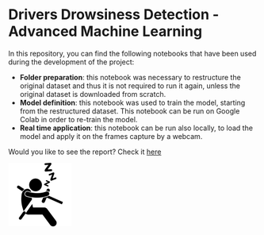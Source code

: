 
# Drivers Drowsiness Detection - Advanced Machine Learning

In this repository, you can find the following notebooks that have been used during the development of the project: 

- **Folder preparation**: this notebook was necessary to restructure the original dataset and thus it is not required to run it again, unless the original dataset is downloaded from scratch. 
- **Model definition**: this notebook was used to train the model, starting from the restructured dataset. This notebook can be run on Google Colab in order to re-train the model. 
- **Real time application**: this notebook can be run also locally, to load the model and apply it on the frames capture by a webcam. 

Would you like to see the report? Check it [here](report.md)

![Sleepy driver image](report_img/sleepy-driver.png)
